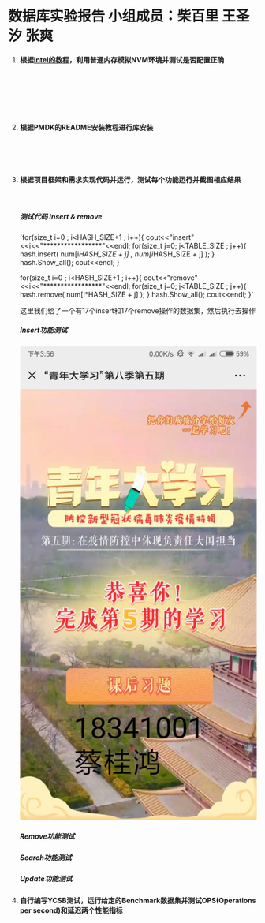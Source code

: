 # 数据库实验报告   小组成员：柴百里 王圣汐 张爽



1. #### 根据[Intel的教程](https://software.intel.com/content/www/us/en/develop/articles/how-to-emulate-persistent-memory-on-an-intel-architecture-server.html)，利用普通内存模拟NVM环境并测试是否配置正确

   ​                                                                                                                                                                           

      

   ​    

   ​    

   

2. #### 根据PMDK的README安装教程进行库安装

   ​                                                                                                                                                                                          

   ​       

   

3. #### 根据项目框架和需求实现代码并运行，测试每个功能运行并截图相应结果

   ​      

   ##### 测试代码 insert & remove

   

   `for(size_t i=0 ; i<HASH_SIZE+1 ; i++){
        	cout<<"insert" <<i<<"*****************"<<endl;
        	for(size_t j=0; j<TABLE_SIZE ; j++){
        		hash.insert( num[i*HASH_SIZE + j]  , num[i*HASH_SIZE + j] );
        	}
        	hash.Show_all();
        	cout<<endl;
   }
        
   for(size_t i=0 ; i<HASH_SIZE+1 ; i++){
        	cout<<"remove" <<i<<"*****************"<<endl;
        	for(size_t j=0; j<TABLE_SIZE ; j++){
        		hash.remove( num[i*HASH_SIZE + j] );
        	}
        	hash.Show_all();
        	cout<<endl;
   }`

   

   这里我们给了一个有17个insert和17个remove操作的数据集，然后执行去操作

   

   #####  Insert功能测试

   

   ![img](https://raw.githubusercontent.com/smellsx/-/main/images/2C9MEQEL4P%24MA15MKAW%60006.jpg?token=APVNBLE362IDRLIBBXH4QSC73XB4O)

   

   ##### Remove功能测试

   

   

   

   

   ##### 

    

   ##### Search功能测试

   

   

   ##### Update功能测试

     

   

4. #### 自行编写YCSB测试，运行给定的Benchmark数据集并测试OPS(Operations per second)和延迟两个性能指标

